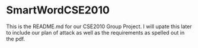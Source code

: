 # SmartWordCSE2010

This is the README.md for our CSE2010 Group Project.
I will upate this later to include our plan of attack as well as the requirements as spelled out in the pdf.
